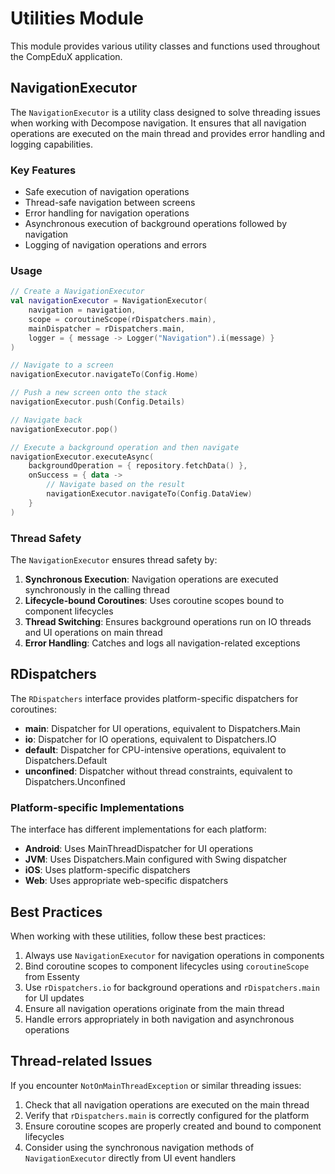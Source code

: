# Utilities Module

This module provides various utility classes and functions used throughout the CompEduX application.

## NavigationExecutor

The `NavigationExecutor` is a utility class designed to solve threading issues when working with Decompose navigation. It ensures that all navigation operations are executed on the main thread and provides error handling and logging capabilities.

### Key Features

- Safe execution of navigation operations
- Thread-safe navigation between screens
- Error handling for navigation operations
- Asynchronous execution of background operations followed by navigation
- Logging of navigation operations and errors

### Usage

```kotlin
// Create a NavigationExecutor
val navigationExecutor = NavigationExecutor(
    navigation = navigation,
    scope = coroutineScope(rDispatchers.main),
    mainDispatcher = rDispatchers.main,
    logger = { message -> Logger("Navigation").i(message) }
)

// Navigate to a screen
navigationExecutor.navigateTo(Config.Home)

// Push a new screen onto the stack
navigationExecutor.push(Config.Details)

// Navigate back
navigationExecutor.pop()

// Execute a background operation and then navigate
navigationExecutor.executeAsync(
    backgroundOperation = { repository.fetchData() },
    onSuccess = { data ->
        // Navigate based on the result
        navigationExecutor.navigateTo(Config.DataView)
    }
)
```

### Thread Safety

The `NavigationExecutor` ensures thread safety by:

1. **Synchronous Execution**: Navigation operations are executed synchronously in the calling thread
2. **Lifecycle-bound Coroutines**: Uses coroutine scopes bound to component lifecycles
3. **Thread Switching**: Ensures background operations run on IO threads and UI operations on main thread
4. **Error Handling**: Catches and logs all navigation-related exceptions

## RDispatchers

The `RDispatchers` interface provides platform-specific dispatchers for coroutines:

- **main**: Dispatcher for UI operations, equivalent to Dispatchers.Main
- **io**: Dispatcher for IO operations, equivalent to Dispatchers.IO
- **default**: Dispatcher for CPU-intensive operations, equivalent to Dispatchers.Default
- **unconfined**: Dispatcher without thread constraints, equivalent to Dispatchers.Unconfined

### Platform-specific Implementations

The interface has different implementations for each platform:

- **Android**: Uses MainThreadDispatcher for UI operations
- **JVM**: Uses Dispatchers.Main configured with Swing dispatcher
- **iOS**: Uses platform-specific dispatchers
- **Web**: Uses appropriate web-specific dispatchers

## Best Practices

When working with these utilities, follow these best practices:

1. Always use `NavigationExecutor` for navigation operations in components
2. Bind coroutine scopes to component lifecycles using `coroutineScope` from Essenty
3. Use `rDispatchers.io` for background operations and `rDispatchers.main` for UI updates
4. Ensure all navigation operations originate from the main thread
5. Handle errors appropriately in both navigation and asynchronous operations

## Thread-related Issues

If you encounter `NotOnMainThreadException` or similar threading issues:

1. Check that all navigation operations are executed on the main thread
2. Verify that `rDispatchers.main` is correctly configured for the platform
3. Ensure coroutine scopes are properly created and bound to component lifecycles
4. Consider using the synchronous navigation methods of `NavigationExecutor` directly from UI event handlers
